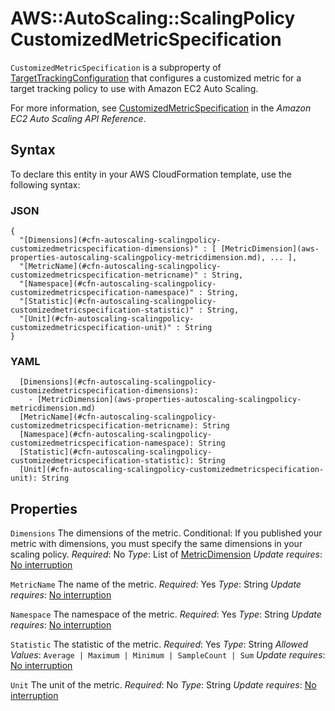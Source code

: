 # AWS::AutoScaling::ScalingPolicy CustomizedMetricSpecification<a name="aws-properties-autoscaling-scalingpolicy-customizedmetricspecification"></a>

 `CustomizedMetricSpecification` is a subproperty of [TargetTrackingConfiguration](https://docs.aws.amazon.com/AWSCloudFormation/latest/UserGuide/aws-properties-autoscaling-scalingpolicy-targettrackingconfiguration.html) that configures a customized metric for a target tracking policy to use with Amazon EC2 Auto Scaling\.

For more information, see [CustomizedMetricSpecification](https://docs.aws.amazon.com/autoscaling/ec2/APIReference/API_CustomizedMetricSpecification.html) in the *Amazon EC2 Auto Scaling API Reference*\.

## Syntax<a name="aws-properties-autoscaling-scalingpolicy-customizedmetricspecification-syntax"></a>

To declare this entity in your AWS CloudFormation template, use the following syntax:

### JSON<a name="aws-properties-autoscaling-scalingpolicy-customizedmetricspecification-syntax.json"></a>

```
{
  "[Dimensions](#cfn-autoscaling-scalingpolicy-customizedmetricspecification-dimensions)" : [ [MetricDimension](aws-properties-autoscaling-scalingpolicy-metricdimension.md), ... ],
  "[MetricName](#cfn-autoscaling-scalingpolicy-customizedmetricspecification-metricname)" : String,
  "[Namespace](#cfn-autoscaling-scalingpolicy-customizedmetricspecification-namespace)" : String,
  "[Statistic](#cfn-autoscaling-scalingpolicy-customizedmetricspecification-statistic)" : String,
  "[Unit](#cfn-autoscaling-scalingpolicy-customizedmetricspecification-unit)" : String
}
```

### YAML<a name="aws-properties-autoscaling-scalingpolicy-customizedmetricspecification-syntax.yaml"></a>

```
  [Dimensions](#cfn-autoscaling-scalingpolicy-customizedmetricspecification-dimensions):
    - [MetricDimension](aws-properties-autoscaling-scalingpolicy-metricdimension.md)
  [MetricName](#cfn-autoscaling-scalingpolicy-customizedmetricspecification-metricname): String
  [Namespace](#cfn-autoscaling-scalingpolicy-customizedmetricspecification-namespace): String
  [Statistic](#cfn-autoscaling-scalingpolicy-customizedmetricspecification-statistic): String
  [Unit](#cfn-autoscaling-scalingpolicy-customizedmetricspecification-unit): String
```

## Properties<a name="aws-properties-autoscaling-scalingpolicy-customizedmetricspecification-properties"></a>

`Dimensions`  <a name="cfn-autoscaling-scalingpolicy-customizedmetricspecification-dimensions"></a>
The dimensions of the metric\.
Conditional: If you published your metric with dimensions, you must specify the same dimensions in your scaling policy\.
*Required*: No
*Type*: List of [MetricDimension](aws-properties-autoscaling-scalingpolicy-metricdimension.md)
*Update requires*: [No interruption](https://docs.aws.amazon.com/AWSCloudFormation/latest/UserGuide/using-cfn-updating-stacks-update-behaviors.html#update-no-interrupt)

`MetricName`  <a name="cfn-autoscaling-scalingpolicy-customizedmetricspecification-metricname"></a>
The name of the metric\.
*Required*: Yes
*Type*: String
*Update requires*: [No interruption](https://docs.aws.amazon.com/AWSCloudFormation/latest/UserGuide/using-cfn-updating-stacks-update-behaviors.html#update-no-interrupt)

`Namespace`  <a name="cfn-autoscaling-scalingpolicy-customizedmetricspecification-namespace"></a>
The namespace of the metric\.
*Required*: Yes
*Type*: String
*Update requires*: [No interruption](https://docs.aws.amazon.com/AWSCloudFormation/latest/UserGuide/using-cfn-updating-stacks-update-behaviors.html#update-no-interrupt)

`Statistic`  <a name="cfn-autoscaling-scalingpolicy-customizedmetricspecification-statistic"></a>
The statistic of the metric\.
*Required*: Yes
*Type*: String
*Allowed Values*: `Average | Maximum | Minimum | SampleCount | Sum`
*Update requires*: [No interruption](https://docs.aws.amazon.com/AWSCloudFormation/latest/UserGuide/using-cfn-updating-stacks-update-behaviors.html#update-no-interrupt)

`Unit`  <a name="cfn-autoscaling-scalingpolicy-customizedmetricspecification-unit"></a>
The unit of the metric\.
*Required*: No
*Type*: String
*Update requires*: [No interruption](https://docs.aws.amazon.com/AWSCloudFormation/latest/UserGuide/using-cfn-updating-stacks-update-behaviors.html#update-no-interrupt)
